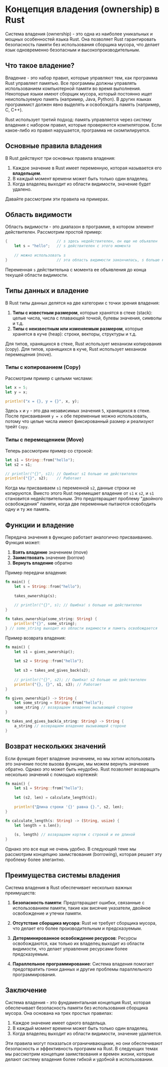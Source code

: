 # Концепция владения (ownership) в Rust

Система владения (ownership) - это одна из наиболее уникальных и мощных особенностей языка Rust. Она позволяет Rust гарантировать безопасность памяти без использования сборщика мусора, что делает язык одновременно безопасным и высокопроизводительным.

## Что такое владение?

Владение - это набор правил, которые управляют тем, как программа Rust управляет памятью. Все программы должны управлять использованием компьютерной памяти во время выполнения. Некоторые языки имеют сборщик мусора, который постоянно ищет неиспользуемую память (например, Java, Python). В других языках программист должен явно выделять и освобождать память (например, C, C++). 

Rust использует третий подход: память управляется через систему владения с набором правил, которые проверяются компилятором. Если какое-либо из правил нарушается, программа не скомпилируется.

## Основные правила владения

В Rust действуют три основных правила владения:

1. Каждое значение в Rust имеет переменную, которая называется его **владельцем**.
2. В каждый момент времени может быть только один владелец.
3. Когда владелец выходит из области видимости, значение будет удалено.

Давайте рассмотрим эти правила на примерах.

## Область видимости

Область видимости - это диапазон в программе, в котором элемент действителен. Рассмотрим простой пример:

```rust
{                      // s здесь недействителен, он еще не объявлен
    let s = "hello";   // s действителен с этого момента
    
    // можно использовать s
}                      // эта область видимости закончилась, s больше недействителен
```

Переменная `s` действительна с момента ее объявления до конца текущей области видимости.

## Типы данных и владение

В Rust типы данных делятся на две категории с точки зрения владения:

1. **Типы с известным размером**, которые хранятся в стеке (stack): целые числа, числа с плавающей точкой, булевы значения, символы и т.д.
2. **Типы с неизвестным или изменяемым размером**, которые хранятся в куче (heap): строки, векторы, структуры и т.д.

Для типов, хранящихся в стеке, Rust использует механизм копирования (copy). Для типов, хранящихся в куче, Rust использует механизм перемещения (move).

### Типы с копированием (Copy)

Рассмотрим пример с целыми числами:

```rust
let x = 5;
let y = x;

println!("x = {}, y = {}", x, y);
```

Здесь `x` и `y` - это два независимых значения `5`, хранящихся в стеке. После присваивания `y = x` обе переменные можно использовать, потому что целые числа имеют фиксированный размер и реализуют трейт `Copy`.

### Типы с перемещением (Move)

Теперь рассмотрим пример со строкой:

```rust
let s1 = String::from("hello");
let s2 = s1;

// println!("{}", s1); // Ошибка! s1 больше не действителен
println!("{}", s2);    // Работает
```

Когда мы присваиваем `s1` переменной `s2`, данные строки не копируются. Вместо этого Rust перемещает владение от `s1` к `s2`, и `s1` становится недействительным. Это предотвращает проблему "двойного освобождения" памяти, когда две переменные пытаются освободить одну и ту же память.

## Функции и владение

Передача значения в функцию работает аналогично присваиванию. Функция может:

1. **Взять владение** значением (move)
2. **Заимствовать** значение (borrow)
3. **Вернуть владение** обратно

Пример передачи владения:

```rust
fn main() {
    let s = String::from("hello");
    
    takes_ownership(s);
    
    // println!("{}", s); // Ошибка! s больше не действителен
}

fn takes_ownership(some_string: String) {
    println!("{}", some_string);
} // some_string выходит из области видимости и память освобождается
```

Пример возврата владения:

```rust
fn main() {
    let s1 = gives_ownership();
    
    let s2 = String::from("hello");
    
    let s3 = takes_and_gives_back(s2);
    
    // println!("{}", s2); // Ошибка! s2 больше не действителен
    println!("{}, {}", s1, s3); // Работает
}

fn gives_ownership() -> String {
    let some_string = String::from("hello");
    some_string // возвращаем владение вызывающей стороне
}

fn takes_and_gives_back(a_string: String) -> String {
    a_string // возвращаем владение вызывающей стороне
}
```

## Возврат нескольких значений

Если функция берет владение значением, но мы хотим использовать это значение после вызова функции, мы можем вернуть значение обратно. Однако это может быть неудобно. Rust позволяет возвращать несколько значений с помощью кортежей:

```rust
fn main() {
    let s1 = String::from("hello");
    
    let (s2, len) = calculate_length(s1);
    
    println!("Длина строки '{}' равна {}.", s2, len);
}

fn calculate_length(s: String) -> (String, usize) {
    let length = s.len();
    
    (s, length) // возвращаем кортеж с строкой и ее длиной
}
```

Однако это все еще не очень удобно. В следующей теме мы рассмотрим концепцию заимствования (borrowing), которая решает эту проблему более элегантно.

## Преимущества системы владения

Система владения в Rust обеспечивает несколько важных преимуществ:

1. **Безопасность памяти**: Предотвращает ошибки, связанные с использованием памяти, такие как висячие указатели, двойное освобождение и утечки памяти.

2. **Отсутствие сборщика мусора**: Rust не требует сборщика мусора, что делает его более производительным и предсказуемым.

3. **Детерминированное освобождение ресурсов**: Ресурсы освобождаются, как только их владелец выходит из области видимости, что делает управление ресурсами более предсказуемым.

4. **Параллельное программирование**: Система владения помогает предотвратить гонки данных и другие проблемы параллельного программирования.

## Заключение

Система владения - это фундаментальная концепция Rust, которая обеспечивает безопасность памяти без использования сборщика мусора. Она основана на трех простых правилах:

1. Каждое значение имеет одного владельца.
2. В каждый момент времени может быть только один владелец.
3. Когда владелец выходит из области видимости, значение удаляется.

Эти правила могут показаться ограничивающими, но они обеспечивают безопасность и эффективность программ на Rust. В следующих темах мы рассмотрим концепции заимствования и времен жизни, которые делают систему владения более гибкой и удобной в использовании.